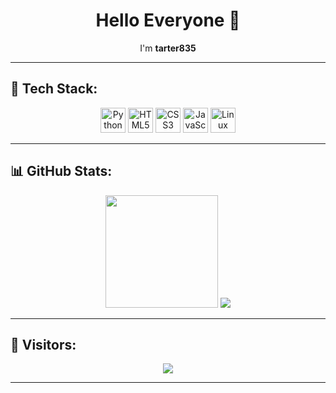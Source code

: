 <h1 align="center">Hello Everyone 👋</h1>

<p align="center">
  I'm <b>tarter835</b>
</p>

---

## 🚀 Tech Stack:
<div align="center">
  <img src="https://cdn.jsdelivr.net/gh/devicons/devicon/icons/python/python-original.svg" width="40" alt="Python"/>
  <img src="https://cdn.jsdelivr.net/gh/devicons/devicon/icons/html5/html5-original.svg" width="40" alt="HTML5"/>
  <img src="https://cdn.jsdelivr.net/gh/devicons/devicon/icons/css3/css3-original.svg" width="40" alt="CSS3"/>
  <img src="https://cdn.jsdelivr.net/gh/devicons/devicon/icons/javascript/javascript-original.svg" width="40" alt="JavaScript"/>
  <img src="https://cdn.jsdelivr.net/gh/devicons/devicon/icons/linux/linux-original.svg" width="40" alt="Linux"/>
</div>

---

## 📊 GitHub Stats:
<div align="center">
  <img src="https://github-readme-stats.vercel.app/api?username=tarter835&show_icons=true&theme=radical" height="180"/>
  <img src="https://github-readme-stats.vercel.app/api/top-langs/?username=tarter835&layout=compact&theme=radical"/>
</div>

---

## 🧭 Visitors:
<div align="center">
  <img src="https://profile-counter.glitch.me/tarter835/count.svg" />
</div>

---
